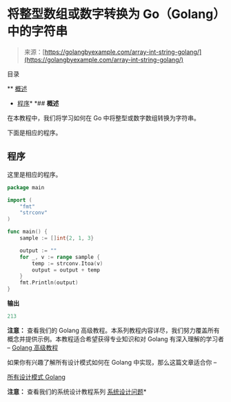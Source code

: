 <!--yml

分类：未分类

日期：2024-10-13 06:52:48

-->

# 将整型数组或数字转换为 Go（Golang）中的字符串

> 来源：[https://golangbyexample.com/array-int-string-golang/](https://golangbyexample.com/array-int-string-golang/)

目录

**   [概述](#Overview "概述")

+   [程序](#Program "程序")*  *## **概述**

在本教程中，我们将学习如何在 Go 中将整型或数字数组转换为字符串。

下面是相应的程序。

## **程序**

这里是相应的程序。

```go
package main

import (
	"fmt"
	"strconv"
)

func main() {
	sample := []int{2, 1, 3}

	output := ""
	for _, v := range sample {
		temp := strconv.Itoa(v)
		output = output + temp
	}
	fmt.Println(output)
}
```

**输出**

```go
213
```

**注意：** 查看我们的 Golang 高级教程。本系列教程内容详尽，我们努力覆盖所有概念并提供示例。本教程适合希望获得专业知识和对 Golang 有深入理解的学习者 – [Golang 高级教程](https://golangbyexample.com/golang-comprehensive-tutorial/)

如果你有兴趣了解所有设计模式如何在 Golang 中实现，那么这篇文章适合你 –

[所有设计模式 Golang](https://golangbyexample.com/all-design-patterns-golang/)

**注意：** 查看我们的系统设计教程系列 [系统设计问题](https://techbyexample.com/system-design-questions/)*
